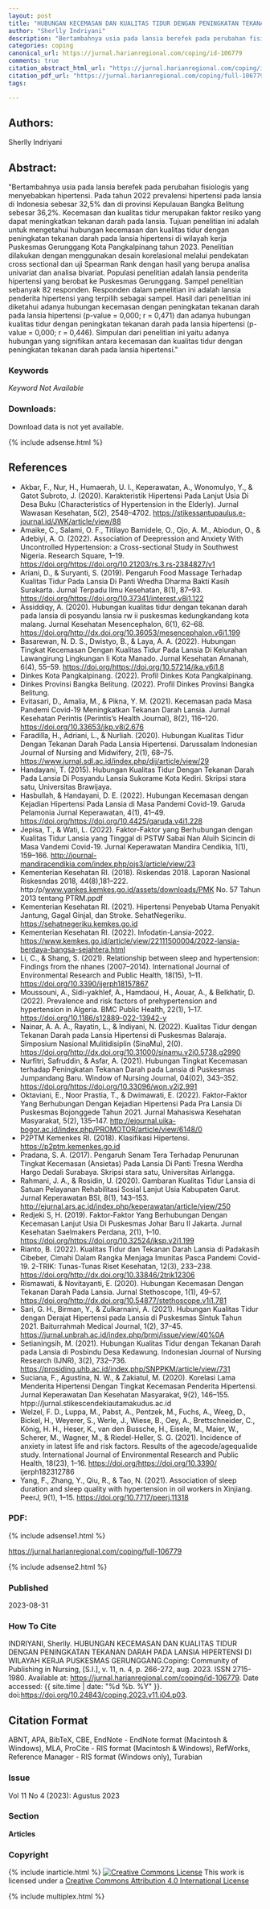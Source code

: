 ```yaml
---
layout: post
title: "HUBUNGAN KECEMASAN DAN KUALITAS TIDUR DENGAN PENINGKATAN TEKANAN DARAH PADA LANSIA HIPERTENSI DI WILAYAH KERJA PUSKESMAS GERUNGGANG"
author: "Sherlly Indriyani"
description: "Bertambahnya usia pada lansia berefek pada perubahan fisiologis yang menyebabkan hipertensi Pada tahun 2022 prevalensi hipertensi pada lansia di Indonesia sebesar 325"
categories: coping
canonical_url: https://jurnal.harianregional.com/coping/id-106779
comments: true
citation_abstract_html_url: "https://jurnal.harianregional.com/coping/id-106779"
citation_pdf_url: "https://jurnal.harianregional.com/coping/full-106779"
tags:

---
```


## Authors:
Sherlly Indriyani

## Abstract:
"Bertambahnya usia pada lansia berefek pada perubahan fisiologis yang menyebabkan hipertensi. Pada tahun 2022 prevalensi hipertensi pada lansia di Indonesia sebesar 32,5% dan di provinsi Kepulauan Bangka Belitung sebesar 36,2%. Kecemasan dan kualitas tidur merupakan faktor resiko yang dapat meningkatkan tekanan darah pada lansia. Tujuan penelitian ini adalah untuk mengetahui hubungan kecemasan dan kualitas tidur dengan peningkatan tekanan darah pada lansia hipertensi di wilayah kerja Puskesmas Gerunggang Kota Pangkalpinang tahun 2023. Penelitian dilakukan dengan menggunakan desain korelasional melalui pendekatan cross sectional dan uji Spearman Rank dengan hasil yang berupa analisa univariat dan analisa bivariat. Populasi penelitian adalah lansia penderita hipertensi yang berobat ke Puskesmas Gerunggang. Sampel penelitian sebanyak 82 responden. Responden dalam penelitian ini adalah lansia penderita hipertensi yang terpilih sebagai sampel. Hasil dari penelitian ini diketahui adanya hubungan kecemasan dengan peningkatan tekanan darah pada lansia hipertensi (p-value = 0,000; r = 0,471) dan adanya hubungan kualitas tidur dengan peningkatan tekanan darah pada lansia hipertensi (p-value = 0,000; r = 0,446). Simpulan dari penelitian ini yaitu adanya hubungan yang signifikan antara kecemasan dan kualitas tidur dengan peningkatan tekanan darah pada lansia hipertensi."

### Keywords
*Keyword Not Available*

### Downloads:
Download data is not yet available.

{% include adsense.html %}
## References
- Akbar, F., Nur, H., Humaerah, U. I., Keperawatan, A., Wonomulyo, Y., & Gatot Subroto, J. (2020). Karakteristik Hipertensi Pada Lanjut Usia Di Desa Buku (Characteristics of Hypertension in the Elderly). Jurnal Wawasan Kesehatan, 5(2), 2548–4702. https://stikessantupaulus.e-journal.id/JWK/article/view/88
- Amaike, C., Salami, O. F., Titilayo Bamidele, O., Ojo, A. M., Abiodun, O., & Adebiyi, A. O. (2022). Association of Deepression and Anxiety With Uncontrolled Hypertension: a Cross-sectional Study in Southwest Nigeria. Research Square, 1–19. https://doi.org/https://doi.org/10.21203/rs.3.rs-2384827/v1
- Ariani, D., & Suryanti, S. (2019). Pengaruh Food Massage Terhadap Kualitas Tidur Pada Lansia Di Panti Wredha Dharma Bakti Kasih Surakarta. Jurnal Terpadu Ilmu Kesehatan, 8(1), 87–93. https://doi.org/https://doi.org/10.37341/interest.v8i1.122
- Assiddiqy, A. (2020). Hubungan kualitas tidur dengan tekanan darah pada lansia di posyandu lansia rw ii puskesmas kedungkandang kota malang. Jurnal Kesehatan Mesencephalon, 6(1), 62–68. https://doi.org/http://dx.doi.org/10.36053/mesencephalon.v6i1.199
- Basarewan, N. D. S., Dwistyo, B., & Laya, A. A. (2022). Hubungan Tingkat Kecemasan Dengan Kualitas Tidur Pada Lansia Di Kelurahan Lawangirung Lingkungan Ii Kota Manado. Jurnal Kesehatan Amanah, 6(4), 55–59. https://doi.org/https://doi.org/10.57214/jka.v6i1.8
- Dinkes Kota Pangkalpinang. (2022). Profil Dinkes Kota Pangkalpinang.
- Dinkes Provinsi Bangka Belitung. (2022). Profil Dinkes Provinsi Bangka Belitung.
- Evitasari, D., Amalia, M., & Pikna, Y. M. (2021). Kecemasan pada Masa Pandemi Covid-19 Meningkatkan Tekanan Darah Lansia. Jurnal Kesehatan Perintis (Perintis’s Health Journal), 8(2), 116–120. https://doi.org/10.33653/jkp.v8i2.676
- Faradilla, H., Adriani, L., & Nurliah. (2020). Hubungan Kualitas Tidur Dengan Tekanan Darah Pada Lansia Hipertensi. Darussalam Indonesian Journal of Nursing and Midwifery, 2(1), 68–75. https://www.jurnal.sdl.ac.id/index.php/dij/article/view/29
- Handayani, T. (2015). Hubungan Kualitas Tidur Dengan Tekanan Darah Pada Lansia Di Posyandu Lansia Sukorame Kota Kediri. Skripsi stara satu, Universitas Brawijaya.
- Hasbullah, & Handayani, D. E. (2022). Hubungan Kecemasan dengan Kejadian Hipertensi Pada Lansia di Masa Pandemi Covid-19. Garuda Pelamonia Jurnal Keperawatan, 4(1), 41–49. https://doi.org/https://doi.org/10.4425/garuda.v4i1.228
- Jepisa, T., & Wati, L. (2022). Faktor-Faktor yang Berhubungan dengan Kualitas Tidur Lansia yang Tinggal di PSTW Sabai Nan Aluih Sicincin di Masa Vandemi Covid-19. Jurnal Keperawatan Mandira Cendikia, 1(1), 159–166. http://journal-mandiracendikia.com/index.php/ojs3/article/view/23
- Kementerian Kesehatan RI. (2018). Riskendas 2018. Laporan Nasional Riskesndas 2018, 44(8),181–222. http:/p/www.yankes.kemkes.go.id/assets/downloads/PMK No. 57 Tahun 2013 tentang PTRM.ppdf
- Kementerian Kesehatan RI. (2021). Hipertensi Penyebab Utama Penyakit Jantung, Gagal Ginjal, dan Stroke. SehatNegeriku. https://sehatnegeriku.kemkes.go.id
- Kementerian Kesehatan RI. (2022). Infodatin-Lansia-2022. https://www.kemkes.go.id/article/view/22111500004/2022-lansia-berdaya-bangsa-sejahtera.html
- Li, C., & Shang, S. (2021). Relationship between sleep and hypertension: Findings from the nhanes (2007–2014). International Journal of Environmental Research and Public Health, 18(15), 1–11. https://doi.org/10.3390/ijerph18157867
- Moussouni, A., Sidi-yakhlef, A., Hamdaoui, H., Aouar, A., & Belkhatir, D. (2022). Prevalence and risk factors of prehypertension and hypertension in Algeria. BMC Public Health, 22(1), 1–17. https://doi.org/10.1186/s12889-022-13942-y
- Nainar, A. A. A., Rayatin, L., & Indiyani, N. (2022). Kualitas Tidur dengan Tekanan Darah pada Lansia Hipertensi di Puskesmas Balaraja. Simposium Nasional Mulitidisiplin (SinaMu), 2(0). https://doi.org/http://dx.doi.org/10.31000/sinamu.v2i0.5738.g2990
- Nurfitri, Safruddin, & Asfar, A. (2021). Hubungan Tingkat Kecemasan terhadap Peningkatan Tekanan Darah pada Lansia di Puskesmas Jumpandang Baru. Window of Nursing Journal, 04(02), 343–352. https://doi.org/https://doi.org/10.33096/won.v2i2.991
- Oktaviani, E., Noor Prastia, T., & Dwimawati, E. (2022). Faktor-Faktor Yang Berhubungan Dengan Kejadian Hipertensi Pada Pra Lansia Di Puskesmas Bojonggede Tahun 2021. Jurnal Mahasiswa Kesehatan Masyarakat, 5(2), 135–147. http://ejournal.uika-bogor.ac.id/index.php/PROMOTOR/article/view/6148/0
- P2PTM Kemenkes RI. (2018). Klasifikasi Hipertensi. https://p2ptm.kemenkes.go.id
- Pradana, S. A. (2017). Pengaruh Senam Tera Terhadap Penurunan Tingkat Kecemasan (Ansietas) Pada Lansia Di Panti Tresna Werdha Hargo Dedali Surabaya. Skripsi stara satu, Universitas Airlangga.
- Rahmani, J. A., & Rosidin, U. (2020). Gambaran Kualitas Tidur Lansia di Satuan Pelayanan Rehabilitasi Sosial Lanjut Usia Kabupaten Garut. Jurnal Keperawatan BSI, 8(1), 143–153. http://ejurnal.ars.ac.id/index.php/keperawatan/article/view/250
- Redjeki S, H. (2019). Faktor-Faktor Yang Berhubungan Dengan Kecemasan Lanjut Usia Di Puskesmas Johar Baru II Jakarta. Jurnal Kesehatan Saelmakers Perdana, 2(1), 1–10. https://doi.org/https://doi.org/10.32524/jksp.v2i1.199
- Rianto, B. (2022). Kualitas Tidur dan Tekanan Darah Lansia di Padakasih Cibeber, Cimahi Dalam Rangka Menjaga Imunitas Pasca Pandemi Covid-19. 2-TRIK: Tunas-Tunas Riset Kesehatan, 12(3), 233–238. https://doi.org/http://dx.doi.org/10.33846/2trik12306
- Rismawati, & Novitayanti, E. (2020). Hubungan Kecemasan Dengan Tekanan Darah Pada Lansia. Jurnal Stethoscope, 1(1), 49–57. https://doi.org/http://dx.doi.org/10.54877/stethoscope.v1i1.781
- Sari, G. H., Birman, Y., & Zulkarnaini, A. (2021). Hubungan Kualitas Tidur dengan Derajat Hipertensi pada Lansia di Puskesmas Sintuk Tahun 2021. Baiturrahmah Medical Journal, 1(2), 37–45. https://jurnal.unbrah.ac.id/index.php/brmj/issue/view/40%0A
- Setianingsih, M. (2021). Hubungan Kualitas Tidur dengan Tekanan Darah pada Lansia di Posbindu Desa Kedawung. Indonesian Journal of Nursing Research (IJNR), 3(2), 732–736. https://prosiding.uhb.ac.id/index.php/SNPPKM/article/view/731
- Suciana, F., Agustina, N. W., & Zakiatul, M. (2020). Korelasi Lama Menderita Hipertensi Dengan Tingkat Kecemasan Penderita Hipertensi. Jurnal Keperawatan Dan Kesehatan Masyarakat, 9(2), 146–155. htpp://jurnal.stikescendekiautamakudus.ac.id
- Welzel, F. D., Luppa, M., Pabst, A., Pentzek, M., Fuchs, A., Weeg, D., Bickel, H., Weyerer, S., Werle, J., Wiese, B., Oey, A., Brettschneider, C., König, H. H., Heser, K., van den Bussche, H., Eisele, M., Maier, W., Scherer, M., Wagner, M., & Riedel-Heller, S. G. (2021). Incidence of anxiety in latest life and risk factors. Results of the agecode/agequalide study. International Journal of Environmental Research and Public Health, 18(23), 1–16. https://doi.org/https://doi.org/10.3390/ ijerph182312786
- Yang, F., Zhang, Y., Qiu, R., & Tao, N. (2021). Association of sleep duration and sleep quality with hypertension in oil workers in Xinjiang. PeerJ, 9(1), 1–15. https://doi.org/10.7717/peerj.11318

### PDF:

{% include adsense1.html %}

<https://jurnal.harianregional.com/coping/full-106779>

{% include adsense2.html %}

### Published
2023-08-31

### How To Cite
INDRIYANI, Sherlly.  HUBUNGAN KECEMASAN DAN KUALITAS TIDUR DENGAN PENINGKATAN TEKANAN DARAH PADA LANSIA HIPERTENSI DI WILAYAH KERJA PUSKESMAS GERUNGGANG.Coping: Community of Publishing in Nursing, [S.l.], v. 11, n. 4, p. 266-272, aug. 2023. ISSN 2715-1980. Available at: <https://jurnal.harianregional.com/coping/id-106779>. Date accessed: {{ site.time | date: "%d %b. %Y" }}. doi:https://doi.org/10.24843/coping.2023.v11.i04.p03.

## Citation Format
ABNT, APA, BibTeX, CBE, EndNote - EndNote format (Macintosh & Windows), MLA, ProCite - RIS format (Macintosh & Windows), RefWorks, Reference Manager - RIS format (Windows only), Turabian

### Issue
Vol 11 No 4 (2023): Agustus 2023

### Section 
**Articles**

### Copyright 
{% include inarticle.html %}
<a href="http://creativecommons.org/licenses/by/4.0/" rel="license"><img src="https://i.creativecommons.org/l/by/4.0/88x31.png" alt="Creative Commons License" /></a>
This work is licensed under a <a href="http://creativecommons.org/licenses/by/4.0/" rel="nofollow">Creative Commons Attribution 4.0 International License</a>

{% include multiplex.html %}
